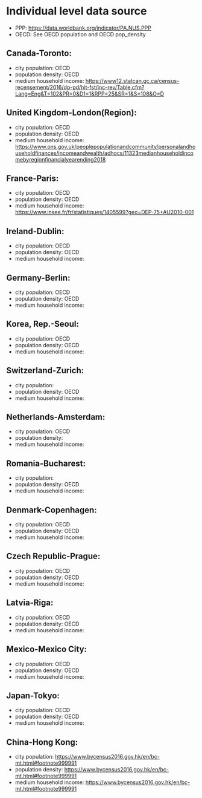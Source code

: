 # Individual level data source
* PPP: https://data.worldbank.org/indicator/PA.NUS.PPP
* OECD: See OECD population and OECD pop_density
## Canada-Toronto:
   * city population: OECD
   * population density: OECD
   * medium household income: https://www12.statcan.gc.ca/census-recensement/2016/dp-pd/hlt-fst/inc-rev/Table.cfm?Lang=Eng&T=102&PR=0&D1=1&RPP=25&SR=1&S=108&O=D
## United Kingdom-London(Region):
   * city population: OECD
   * population density: OECD
   * medium household income:     https://www.ons.gov.uk/peoplepopulationandcommunity/personalandhouseholdfinances/incomeandwealth/adhocs/11323medianhouseholdincomebyregionfinancialyearending2018
## France-Paris:
   * city population: OECD
   * population density: OECD
   * medium household income: https://www.insee.fr/fr/statistiques/1405599?geo=DEP-75+AU2010-001
## Ireland-Dublin:
   * city population: OECD
   * population density: OECD
   * medium household income: 
## Germany-Berlin:
   * city population: OECD
   * population density: OECD
   * medium household income: 
## Korea, Rep.-Seoul:
   * city population: OECD
   * population density: OECD
   * medium household income: 
## Switzerland-Zurich:
   * city population: 
   * population density: OECD
   * medium household income: 
## Netherlands-Amsterdam:
   * city population: OECD
   * population density: 
   * medium household income: 
## Romania-Bucharest:
   * city population: 
   * population density: OECD
   * medium household income: 
## Denmark-Copenhagen:
   * city population: OECD
   * population density: OECD
   * medium household income: 
## Czech Republic-Prague:
   * city population: OECD
   * population density: OECD
   * medium household income: 
## Latvia-Riga:
   * city population: OECD
   * population density: OECD
   * medium household income: 
## Mexico-Mexico City:
   * city population: OECD
   * population density: OECD
   * medium household income: 
## Japan-Tokyo:
   * city population: OECD
   * population density: OECD
   * medium household income: 
## China-Hong Kong:
   * city population: https://www.bycensus2016.gov.hk/en/bc-mt.html#footnote999991
   * population density: https://www.bycensus2016.gov.hk/en/bc-mt.html#footnote999991
   * medium household income: https://www.bycensus2016.gov.hk/en/bc-mt.html#footnote999991
